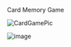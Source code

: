 Card Memory Game

![CardGamePic](https://user-images.githubusercontent.com/65151273/193426412-3260a6b3-665c-4998-a99c-68be5517b53d.JPG)

![image](https://user-images.githubusercontent.com/65151273/193713424-359b6f58-d647-41ce-a373-b647d59f90b9.png)
